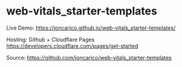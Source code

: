 # web-vitals_starter-templates

Live Demo: https://joncarico.github.io/web-vitals_starter-templates/

Hosting: Github + Cloudflare Pages https://developers.cloudflare.com/pages/get-started

Source: https://github.com/joncarico/web-vitals_starter-templates
